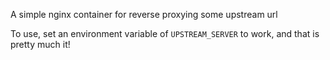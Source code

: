 A simple nginx container for reverse proxying some upstream url

To use, set an environment variable of `UPSTREAM_SERVER` to work, and that is pretty much it!
